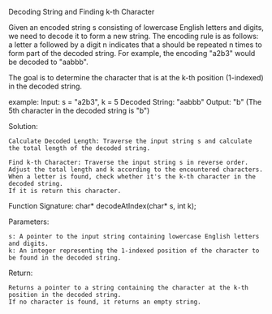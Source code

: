 Decoding String and Finding k-th Character

Given an encoded string s consisting of lowercase English letters and digits, we need to decode it to form a new string. The encoding rule is as follows: a letter a followed by a digit n indicates that a should be repeated n times to form part of the decoded string. For example, the encoding "a2b3" would be decoded to "aabbb".

The goal is to determine the character that is at the k-th position (1-indexed) in the decoded string.

example:
Input: s = "a2b3", k = 5
Decoded String: "aabbb"
Output: "b" (The 5th character in the decoded string is "b")

Solution:

    Calculate Decoded Length: Traverse the input string s and calculate the total length of the decoded string.

    Find k-th Character: Traverse the input string s in reverse order. 
    Adjust the total length and k according to the encountered characters.
    When a letter is found, check whether it's the k-th character in the decoded string. 
    If it is return this character.

Function Signature:
char* decodeAtIndex(char* s, int k);

Parameters:

    s: A pointer to the input string containing lowercase English letters and digits.
    k: An integer representing the 1-indexed position of the character to be found in the decoded string.

Return:

    Returns a pointer to a string containing the character at the k-th position in the decoded string.
    If no character is found, it returns an empty string.

